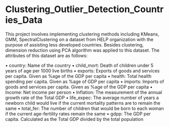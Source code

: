 # Clustering_Outlier_Detection_Countries_Data
This project involves implementing clustering methods including KMeans, GMM, SpectralClustering on a dataset from HELP organization with the purpose of assisting less developed countries. Besides clustering, dimension reduction using PCA algorithm was applied to this dataset. The attributes of this dataset are as follows:

• country: Name of the country
• child_mort: Death of children under 5 years of age per 1000 live births
• exports: Exports of goods and services per capita. Given as %age of the GDP per capita
• health: Total health spending per capita. Given as %age of GDP per capita
• imports: Imports of goods and services per capita. Given as %age of the GDP per capita
• Income: Net income per person
• Inflation: The measurement of the annual growth rate of the Total GDP
• life_expec: The average number of years a newborn child would live if the current mortality patterns are to remain the same
• total_fer: The number of children that would be born to each woman if the current age-fertility rates remain the same
• gdpp: The GDP per capita. Calculated as the Total GDP divided by the total population


